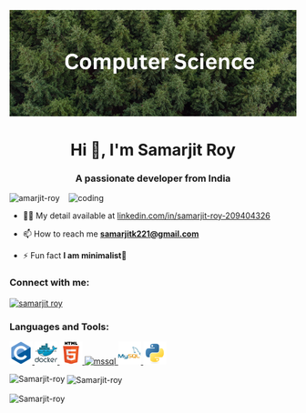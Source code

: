 ![logo](https://github.com/Samarjit-Roy/Samarjit-Roy/blob/main/Computer%20science%202.png)
<h1 align="center">Hi 👋, I'm Samarjit Roy</h1>
<h3 align="center">A passionate developer from India</h3>

<img align="right" alt="coding" width="400" src="https://github.com/user-attachments/assets/afe34672-ffd2-4e7e-a081-bddb5a6e5451">

<p align="left"> <img src="https://komarev.com/ghpvc/?username=amarjit-roy&label=Profile%20views&color=0e75b6&style=flat" alt="amarjit-roy" /> </p>

- 👨‍💻 My detail available at [linkedin.com/in/samarjit-roy-209404326](linkedin.com/in/samarjit-roy-209404326)

- 📫 How to reach me **samarjitk221@gmail.com**

- ⚡ Fun fact **I am minimalist🤩**

<h3 align="left">Connect with me:</h3>
<p align="left">
<a href="https://linkedin.com/in/samarjit roy" target="blank"><img align="center" src="https://raw.githubusercontent.com/rahuldkjain/github-profile-readme-generator/master/src/images/icons/Social/linked-in-alt.svg" alt="samarjit roy" height="30" width="40" /></a>
</p>

<h3 align="left">Languages and Tools:</h3>
<p align="left"> <a href="https://www.cprogramming.com/" target="_blank" rel="noreferrer"> <img src="https://raw.githubusercontent.com/devicons/devicon/master/icons/c/c-original.svg" alt="c" width="40" height="40"/> </a> <a href="https://www.docker.com/" target="_blank" rel="noreferrer"> <img src="https://raw.githubusercontent.com/devicons/devicon/master/icons/docker/docker-original-wordmark.svg" alt="docker" width="40" height="40"/> </a> <a href="https://www.w3.org/html/" target="_blank" rel="noreferrer"> <img src="https://raw.githubusercontent.com/devicons/devicon/master/icons/html5/html5-original-wordmark.svg" alt="html5" width="40" height="40"/> </a> <a href="https://www.microsoft.com/en-us/sql-server" target="_blank" rel="noreferrer"> <img src="https://www.svgrepo.com/show/303229/microsoft-sql-server-logo.svg" alt="mssql" width="40" height="40"/> </a> <a href="https://www.mysql.com/" target="_blank" rel="noreferrer"> <img src="https://raw.githubusercontent.com/devicons/devicon/master/icons/mysql/mysql-original-wordmark.svg" alt="mysql" width="40" height="40"/> </a> <a href="https://www.python.org" target="_blank" rel="noreferrer"> <img src="https://raw.githubusercontent.com/devicons/devicon/master/icons/python/python-original.svg" alt="python" width="40" height="40"/> </a> </p>

<p><img align="left" src="https://github-readme-stats.vercel.app/api/top-langs?username=Samarjit-roy&show_icons=true&locale=en&layout=compact" alt="Samarjit-roy" /></p>

<p>&nbsp;<img align="center" src="https://github-readme-stats.vercel.app/api?username=Samarjit-roy&show_icons=true&locale=en" alt="Samarjit-roy" /></p>

<p><img align="center" src="https://github-readme-streak-stats.herokuapp.com/?user=Samarjit-roy&" alt="Samarjit-roy" /></p>
